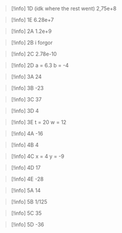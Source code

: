 >[!info] 1D (idk where the rest went)
> 2,75e+8

>[!info] 1E
> 6.28e+7



>[!info] 2A
> 1.2e+9

>[!info] 2B
>i forgor

>[!info] 2C
> 2.78e-10

>[!info] 2D
> a = 6.3
> b = -4



>[!info] 3A
> 24

>[!info] 3B
> -23

>[!info] 3C
> 37

>[!info] 3D
> 4

>[!info] 3E
> t = 20
> w = 12



>[!info] 4A
> -16

>[!info] 4B
> 4

>[!info] 4C
> x = 4
> y = -9

>[!info] 4D
> 17

>[!info] 4E
> -28



>[!info] 5A
> 14

>[!info] 5B
> 1/125

>[!info] 5C
> 35

>[!info] 5D
> -36